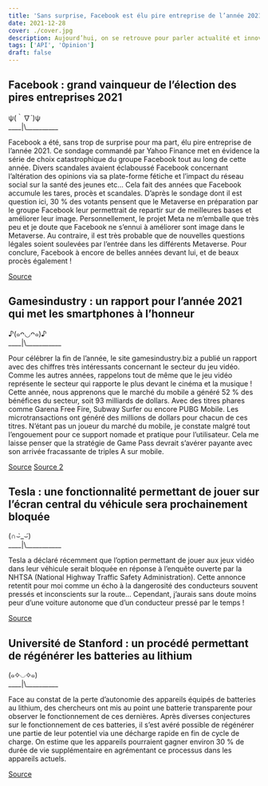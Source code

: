```yaml
---
title: 'Sans surprise, Facebook est élu pire entreprise de l’année 2021'
date: 2021-12-28
cover: ./cover.jpg
description: Aujourd’hui, on se retrouve pour parler actualité et innovation technologique, sans oublier la publication du rapport de Gamesindustry 2021 qui vient clôturer cette année !
tags: ['API', 'Opinion']
draft: false
---
```


## Facebook : grand vainqueur de l’élection des pires entreprises 2021      
ψ(｀∇´)ψ        
\_\_\_\_|\\\_\_\_\_\_\_\_\_\_\_     

Facebook a été, sans trop de surprise pour ma part, élu pire entreprise de l’année 2021. Ce sondage commandé par Yahoo Finance met en évidence la série de choix catastrophique du groupe Facebook tout au long de cette année.
Divers scandales avaient éclaboussé Facebook concernant l’altération des opinions via sa plate-forme fétiche et l’impact du réseau social sur la santé des jeunes etc…
Cela fait des années que Facebook accumule les tares, procès et scandales. D’après le sondage dont il est question ici, 30 % des votants pensent que le Metaverse en préparation par le groupe Facebook leur permettrait de repartir sur de meilleures bases et améliorer leur image.
Personnellement, le projet Meta ne m’emballe que très peu et je doute que Facebook ne s’ennui à améliorer sont image dans le Metaverse. Au contraire, il est très probable que de nouvelles questions légales soient soulevées par l’entrée dans les différents Metaverse. Pour conclure, Facebook à encore de belles années devant lui, et de beaux procès également !


[Source](https://www.01net.com/actualites/facebook-remporte-le-prix-de-la-pire-entreprise-de-l-annee-2052785.html)

## Gamesindustry : un rapport pour l’année 2021 qui met les smartphones à l’honneur     
♪(๑ᴖ◡ᴖ๑)♪     
\_\_\_\_|\\\_\_\_\_\_\_\_\_\_\_\_     

Pour célébrer la fin de l’année, le site gamesindustry.biz a publié un rapport avec des chiffres très intéressants concernant le secteur du jeu vidéo. Comme les autres années, rappelons tout de même que le jeu vidéo représente le secteur qui rapporte le plus devant le cinéma et la musique !
Cette année, nous apprenons que le marché du mobile a généré 52 % des bénéfices du secteur, soit 93 milliards de dollars. Avec des titres phares comme Garena Free Fire, Subway Surfer ou encore PUBG Mobile. Les microtransactions ont généré des millions de dollars pour chacun de ces titres.
N’étant pas un joueur du marché du mobile, je constate malgré tout l’engouement pour ce support nomade et pratique pour l’utilisateur. Cela me laisse penser que la stratégie de Game Pass devrait s’avérer payante avec son arrivée fracassante de triples A sur mobile.


[Source](https://www.journaldugeek.com/2021/12/25/rapport-gamesindustry-2021-aura-ete-lannee-du-jeu-mobile/)
[Source 2](https://www.gamesindustry.biz/articles/2021-12-21-gamesindustry-biz-presents-the-year-in-numbers-2021)

## Tesla : une fonctionnalité permettant de jouer sur l’écran central du véhicule sera prochainement bloquée        
(∩⌣̀_⌣́)      
\_\_\_\_|\\\_\_\_\_\_\_\_\_\_\_\_     

Tesla a déclaré récemment que l’option permettant de jouer aux jeux vidéo dans leur véhicule serait bloquée en réponse à l’enquête ouverte par la NHTSA (National Highway Traffic Safety Administration).
Cette annonce retentit pour moi comme un écho à la dangerosité des conducteurs souvent pressés et inconscients sur la route… Cependant, j’aurais sans doute moins peur d’une voiture autonome que d’un conducteur pressé par le temps !


[Source](https://www.01net.com/actualites/tesla-fait-marche-arriere-et-va-bloquer-les-jeux-video-pendant-que-ses-voitures-circulent-2052949.html)

## Université de Stanford : un procédé permettant de régénérer les batteries au lithium     
(๑✧◡✧๑)       
\_\_\_\_|\\\_\_\_\_\_\_\_\_\_\_     

Face au constat de la perte d’autonomie des appareils équipés de batteries au lithium, des chercheurs ont mis au point une batterie transparente pour observer le fonctionnement de ces dernières.
Après diverses conjectures sur le fonctionnement de ces batteries, il s’est avéré possible de régénérer une partie de leur potentiel via une décharge rapide en fin de cycle de charge.
On estime que les appareils pourraient gagner environ 30 % de durée de vie supplémentaire en agrémentant ce processus dans les appareils actuels.


[Source](https://www.futura-sciences.com/tech/actualites/batterie-procede-revolutionnaire-faire-durer-plus-longtemps-batteries-95726/)